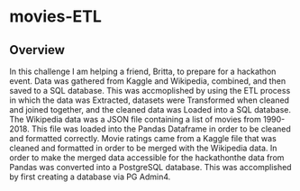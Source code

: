# movies-ETL

## Overview

In this challenge I am helping a friend, Britta, to prepare for a hackathon event. Data was gathered from Kaggle and Wikipedia, combined, and then saved to a SQL database. This was accmoplished by using the ETL process in which the data was Extracted, datasets were Transformed when cleaned and joined together, and the cleaned data was Loaded into a SQL database. The Wikipedia data was a JSON file containing a list of movies from 1990-2018. This file was loaded into the Pandas Dataframe in order to be cleaned and formatted correctly. Movie ratings came from a Kaggle file that was cleaned and formatted in order to be merged with the Wikipedia data. In order to make the merged data accessible for the hackathonthe data from Pandas was converted into a PostgreSQL database. This was accomplished by first creating a database via PG Admin4. 
